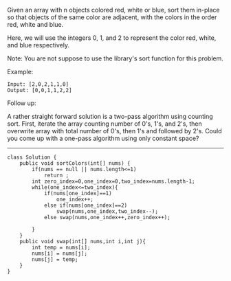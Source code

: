 Given an array with n objects colored red, white or blue, sort them in-place so that objects of the same color are adjacent, with the colors in the order red, white and blue.

Here, we will use the integers 0, 1, and 2 to represent the color red, white, and blue respectively.

Note: You are not suppose to use the library's sort function for this problem.

Example:


```
Input: [2,0,2,1,1,0]
Output: [0,0,1,1,2,2]
```

Follow up:

A rather straight forward solution is a two-pass algorithm using counting sort.
First, iterate the array counting number of 0's, 1's, and 2's, then overwrite array with total number of 0's, then 1's and followed by 2's.
Could you come up with a one-pass algorithm using only constant space?

---

```
class Solution {
    public void sortColors(int[] nums) {
        if(nums == null || nums.length<=1)
            return ;
        int zero_index=0,one_index=0,two_index=nums.length-1;
        while(one_index<=two_index){
            if(nums[one_index]==1)
                one_index++;
            else if(nums[one_index]==2)
                swap(nums,one_index,two_index--);
            else swap(nums,one_index++,zero_index++);

        }
    }
    public void swap(int[] nums,int i,int j){
        int temp = nums[i];
        nums[i] = nums[j];
        nums[j] = temp;
    }
}
```
